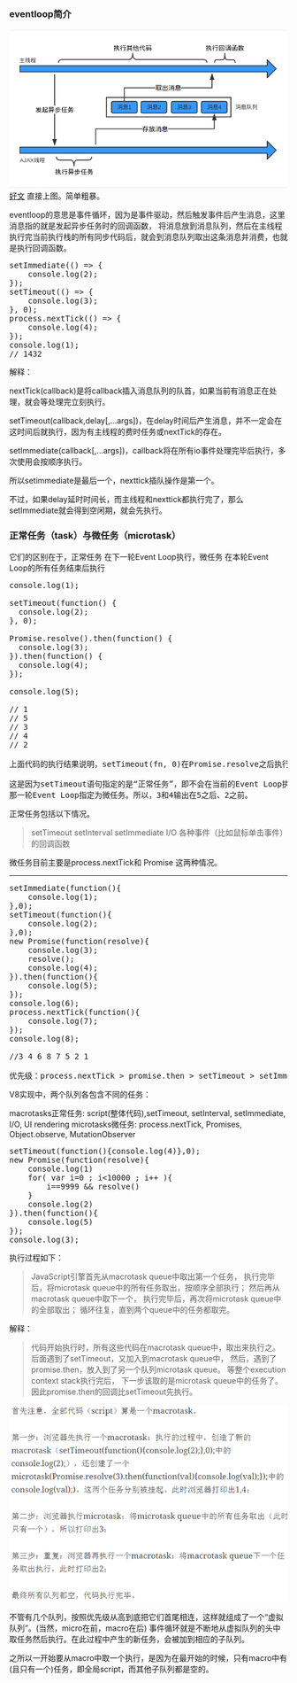 ### eventloop简介
![eventloop](../images/loop.png)
[好文](https://segmentfault.com/a/1190000004322358)
直接上图。简单粗暴。

eventloop的意思是事件循环，因为是事件驱动，然后触发事件后产生消息，这里消息指的就是发起异步任务时的回调函数，
将消息放到消息队列，然后在主线程执行完当前执行栈的所有同步代码后，就会到消息队列取出这条消息并消费，也就是执行回调函数。

<pre>
setImmediate(() => {
    console.log(2);
});
setTimeout(() => {
    console.log(3);
}, 0);
process.nextTick(() => {
    console.log(4);
});
console.log(1);
// 1432
</pre>
解释：

nextTick(callback)是将callback插入消息队列的队首，如果当前有消息正在处理，就会等处理完立刻执行。

setTimeout(callback,delay[,...args])，在delay时间后产生消息，并不一定会在这时间后就执行，因为有主线程的费时任务或nextTick的存在。

setImmediate(callback[,...args])，callback将在所有io事件处理完毕后执行，多次使用会按顺序执行。

所以setimmediate是最后一个，nexttick插队操作是第一个。

不过，如果delay延时时间长，而主线程和nexttick都执行完了，那么setImmediate就会得到空闲期，就会先执行。

### 正常任务（task）与微任务（microtask）
它们的区别在于，正常任务 在下一轮Event Loop执行，微任务 在本轮Event Loop的所有任务结束后执行
<pre>
console.log(1);

setTimeout(function() {
  console.log(2);
}, 0);

Promise.resolve().then(function() {
  console.log(3);
}).then(function() {
  console.log(4);
});

console.log(5);

// 1
// 5
// 3
// 4
// 2

上面代码的执行结果说明，setTimeout(fn, 0)在Promise.resolve之后执行。

这是因为setTimeout语句指定的是“正常任务”，即不会在当前的Event Loop执行。而Promise会将它的回调函数，在状态改变后的
那一轮Event Loop指定为微任务。所以，3和4输出在5之后、2之前。
</pre>

正常任务包括以下情况。

> setTimeout
setInterval
setImmediate
I/O
各种事件（比如鼠标单击事件）的回调函数

微任务目前主要是process.nextTick和 Promise 这两种情况。

*** 

<pre>
setImmediate(function(){
    console.log(1);
},0);
setTimeout(function(){
    console.log(2);
},0);
new Promise(function(resolve){
    console.log(3);
    resolve();
    console.log(4);
}).then(function(){
    console.log(5);
});
console.log(6);
process.nextTick(function(){
    console.log(7);
});
console.log(8);

//3 4 6 8 7 5 2 1

优先级：process.nextTick > promise.then > setTimeout > setImmediate
</pre>
V8实现中，两个队列各包含不同的任务：

macrotasks正常任务: script(整体代码),setTimeout, setInterval, setImmediate, I/O, UI rendering
microtasks微任务: process.nextTick, Promises, Object.observe, MutationObserver

<pre>
setTimeout(function(){console.log(4)},0);
new Promise(function(resolve){
    console.log(1)
    for( var i=0 ; i<10000 ; i++ ){
        i==9999 && resolve()
    }
    console.log(2)
}).then(function(){
    console.log(5)
});
console.log(3);
</pre>

执行过程如下：

> JavaScript引擎首先从macrotask queue中取出第一个任务，
执行完毕后，将microtask queue中的所有任务取出，按顺序全部执行；
然后再从macrotask queue中取下一个，
执行完毕后，再次将microtask queue中的全部取出；
循环往复，直到两个queue中的任务都取完。

解释：
> 代码开始执行时，所有这些代码在macrotask queue中，取出来执行之。
后面遇到了setTimeout，又加入到macrotask queue中，
然后，遇到了promise.then，放入到了另一个队列microtask queue。
等整个execution context stack执行完后，
下一步该取的是microtask queue中的任务了。
因此promise.then的回调比setTimeout先执行。

![task](../images/task.png)

不管有几个队列，按照优先级从高到底把它们首尾相连，这样就组成了一个“虚拟队列”。(当然，micro在前，macro在后)
事件循环就是不断地从虚拟队列的头中取任务然后执行。在此过程中产生的新任务，会被加到相应的子队列。

之所以一开始要从macro中取一个执行，是因为在最开始的时候，只有macro中有(且只有一个)任务，即全局script，而其他子队列都是空的。


